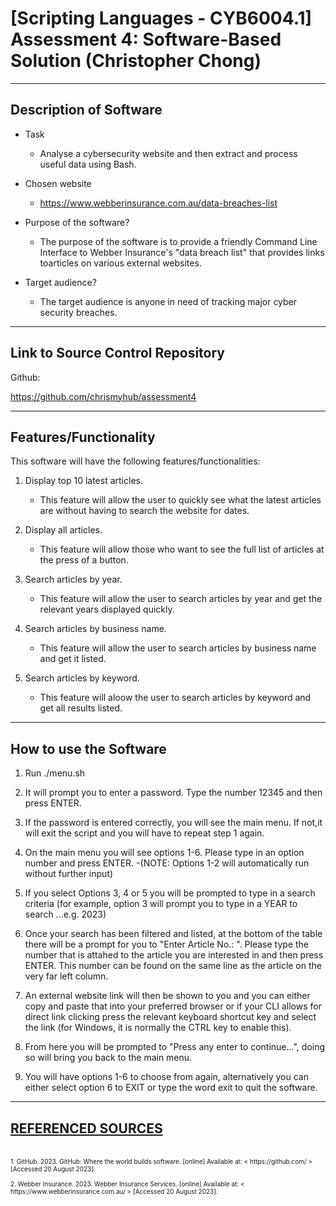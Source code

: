 # [Scripting Languages - CYB6004.1] Assessment 4: Software-Based Solution (Christopher Chong)
---

 ## Description of Software

- Task
  - Analyse a cybersecurity website and then extract and process useful data using Bash.
    
- Chosen website
  - https://www.webberinsurance.com.au/data-breaches-list

- Purpose of the software?
  - The purpose of the software is to provide a friendly Command Line Interface to Webber Insurance's "data breach list" that provides links toarticles on various external websites.

- Target audience?
  - The target audience is anyone in need of tracking major cyber security breaches.  


---

 ## Link to Source Control Repository

Github:

https://github.com/chrismyhub/assessment4

---

## Features/Functionality
This software will have the following features/functionalities:

1. Display top 10 latest articles.
   - This feature will allow the user to quickly see what the latest articles are without having to search the website for dates.

2. Display all articles.
   - This feature will allow those who want to see the full list of articles at the press of a button.

3. Search articles by year.
   - This feature will allow the user to search articles by year and get the relevant years displayed quickly.

4. Search articles by business name.
   - This feature will allow the user to search articles by business name and get it listed.

5. Search articles by keyword.
   - This feature will aloow the user to search articles by keyword and get all results listed.


---
## How to use the Software
1. Run ./menu.sh

2. It will prompt you to enter a password.  Type the number 12345 and then press ENTER.

3. If the password is entered correctly, you will see the main menu.  If not,it will exit the script and you will have to repeat step 1 again.

4. On the main menu you will see options 1-6.  Please type in an option number and press ENTER.
  -(NOTE: Options 1-2 will automatically run without further input)

5. If you select Options 3, 4 or 5 you will be prompted to type in a search criteria (for example, option 3 will prompt you to type in a YEAR to search ...e.g. 2023)

6. Once your search has been filtered and listed, at the bottom of the table there will be a prompt for you to "Enter Article No.: ".  Please type the number that is attahed to the article you are interested in and then press ENTER.  This number can be found on the same line as the article on the very far left column.

7. An external website link will then be shown to you and you can either copy and paste that into your preferred browser or if your CLI allows for direct link clicking press the relevant keyboard shortcut key and select the link (for Windows, it is normally the CTRL key to enable this).

8. From here you will be prompted to "Press any enter to continue...", doing so will bring you back to the main menu.

9. You will have options 1-6 to choose from again, alternatively you can either select option 6 to EXIT or type the word exit to quit the software.
 
---
 ## <u>REFERENCED SOURCES</u>
<br>
<font size="1">
1.  GitHub. 2023. GitHub: Where the world builds software. [online] Available at: < https://github.com/ > [Accessed 20 August 2023].
<br>
<br>
2.  Webber Insurance. 2023. Webber Insurance Services. [online] Available at: < https://www.webberinsurance.com.au/ > [Accessed 20 August 2023].
<br>
<br>
